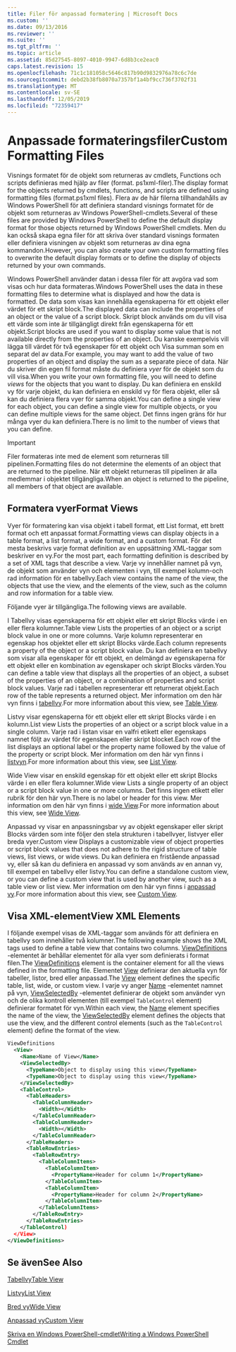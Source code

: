 ```yaml
---
title: Filer för anpassad formatering | Microsoft Docs
ms.custom: ''
ms.date: 09/13/2016
ms.reviewer: ''
ms.suite: ''
ms.tgt_pltfrm: ''
ms.topic: article
ms.assetid: 85d27545-8097-4010-9947-6d8b3ce2eac0
caps.latest.revision: 15
ms.openlocfilehash: 71c1c181058c5646c817b90d9832976a78c6c7de
ms.sourcegitcommit: debd2b38fb8070a7357bf1a4bf9cc736f3702f31
ms.translationtype: MT
ms.contentlocale: sv-SE
ms.lasthandoff: 12/05/2019
ms.locfileid: "72359417"
---
```

# <a name="custom-formatting-files"></a><span data-ttu-id="a0da4-102">Anpassade formateringsfiler</span><span class="sxs-lookup"><span data-stu-id="a0da4-102">Custom Formatting Files</span></span>

<span data-ttu-id="a0da4-103">Visnings formatet för de objekt som returneras av cmdlets, Functions och scripts definieras med hjälp av filer (format. ps1xml-filer).</span><span class="sxs-lookup"><span data-stu-id="a0da4-103">The display format for the objects returned by cmdlets, functions, and scripts are defined using formatting files (format.ps1xml files).</span></span> <span data-ttu-id="a0da4-104">Flera av de här filerna tillhandahålls av Windows PowerShell för att definiera standard visnings formatet för de objekt som returneras av Windows PowerShell-cmdlets.</span><span class="sxs-lookup"><span data-stu-id="a0da4-104">Several of these files are provided by Windows PowerShell to define the default display format for those objects returned by Windows PowerShell cmdlets.</span></span> <span data-ttu-id="a0da4-105">Men du kan också skapa egna filer för att skriva över standard visnings formaten eller definiera visningen av objekt som returneras av dina egna kommandon.</span><span class="sxs-lookup"><span data-stu-id="a0da4-105">However, you can also create your own custom formatting files to overwrite the default display formats or to define the display of objects returned by your own commands.</span></span>

<span data-ttu-id="a0da4-106">Windows PowerShell använder datan i dessa filer för att avgöra vad som visas och hur data formateras.</span><span class="sxs-lookup"><span data-stu-id="a0da4-106">Windows PowerShell uses the data in these formatting files to determine what is displayed and how the data is formatted.</span></span> <span data-ttu-id="a0da4-107">De data som visas kan innehålla egenskaperna för ett objekt eller värdet för ett skript block.</span><span class="sxs-lookup"><span data-stu-id="a0da4-107">The displayed data can include the properties of an object or the value of a script block.</span></span>  <span data-ttu-id="a0da4-108">Skript block används om du vill visa ett värde som inte är tillgängligt direkt från egenskaperna för ett objekt.</span><span class="sxs-lookup"><span data-stu-id="a0da4-108">Script blocks are used if you want to display some value that is not available directly from the properties of an object.</span></span> <span data-ttu-id="a0da4-109">Du kanske exempelvis vill lägga till värdet för två egenskaper för ett objekt och Visa summan som en separat del av data.</span><span class="sxs-lookup"><span data-stu-id="a0da4-109">For example, you may want to add the value of two properties of an object and display the sum as a separate piece of data.</span></span> <span data-ttu-id="a0da4-110">När du skriver din egen fil format måste du definiera *vyer* för de objekt som du vill visa.</span><span class="sxs-lookup"><span data-stu-id="a0da4-110">When you write your own formatting file, you will need to define *views* for the objects that you want to display.</span></span> <span data-ttu-id="a0da4-111">Du kan definiera en enskild vy för varje objekt, du kan definiera en enskild vy för flera objekt, eller så kan du definiera flera vyer för samma objekt.</span><span class="sxs-lookup"><span data-stu-id="a0da4-111">You can define a single view for each object, you can define a single view for multiple objects, or you can define multiple views for the same object.</span></span> <span data-ttu-id="a0da4-112">Det finns ingen gräns för hur många vyer du kan definiera.</span><span class="sxs-lookup"><span data-stu-id="a0da4-112">There is no limit to the number of views that you can define.</span></span>

> [!IMPORTANT]
> <span data-ttu-id="a0da4-113">Filer formateras inte med de element som returneras till pipelinen.</span><span class="sxs-lookup"><span data-stu-id="a0da4-113">Formatting files do not determine the elements of an object that are returned to the pipeline.</span></span> <span data-ttu-id="a0da4-114">När ett objekt returneras till pipelinen är alla medlemmar i objektet tillgängliga.</span><span class="sxs-lookup"><span data-stu-id="a0da4-114">When an object is returned to the pipeline, all members of that object are available.</span></span>

## <a name="format-views"></a><span data-ttu-id="a0da4-115">Formatera vyer</span><span class="sxs-lookup"><span data-stu-id="a0da4-115">Format Views</span></span>

<span data-ttu-id="a0da4-116">Vyer för formatering kan visa objekt i tabell format, ett List format, ett brett format och ett anpassat format.</span><span class="sxs-lookup"><span data-stu-id="a0da4-116">Formatting views can display objects in a table format, a list format, a wide format, and a custom format.</span></span> <span data-ttu-id="a0da4-117">För det mesta beskrivs varje format definition av en uppsättning XML-taggar som beskriver en vy.</span><span class="sxs-lookup"><span data-stu-id="a0da4-117">For the most part, each formatting definition is described by a set of XML tags that describe a view.</span></span> <span data-ttu-id="a0da4-118">Varje vy innehåller namnet på vyn, de objekt som använder vyn och elementen i vyn, till exempel kolumn-och rad information för en tabellvy.</span><span class="sxs-lookup"><span data-stu-id="a0da4-118">Each view contains the name of the view, the objects that use the view, and the elements of the view, such as the column and row information for a table view.</span></span>

<span data-ttu-id="a0da4-119">Följande vyer är tillgängliga.</span><span class="sxs-lookup"><span data-stu-id="a0da4-119">The following views are available.</span></span>

<span data-ttu-id="a0da4-120">I Tabellvy visas egenskaperna för ett objekt eller ett skript Blocks värde i en eller flera kolumner.</span><span class="sxs-lookup"><span data-stu-id="a0da4-120">Table view Lists the properties of an object or a script block value in one or more columns.</span></span> <span data-ttu-id="a0da4-121">Varje kolumn representerar en egenskap hos objektet eller ett skript Blocks värde.</span><span class="sxs-lookup"><span data-stu-id="a0da4-121">Each column represents a property of the object or a script block value.</span></span> <span data-ttu-id="a0da4-122">Du kan definiera en tabellvy som visar alla egenskaper för ett objekt, en delmängd av egenskaperna för ett objekt eller en kombination av egenskaper och skript Blocks värden.</span><span class="sxs-lookup"><span data-stu-id="a0da4-122">You can define a table view that displays all the properties of an object, a subset of the properties of an object, or a combination of properties and script block values.</span></span> <span data-ttu-id="a0da4-123">Varje rad i tabellen representerar ett returnerat objekt.</span><span class="sxs-lookup"><span data-stu-id="a0da4-123">Each row of the table represents a returned object.</span></span> <span data-ttu-id="a0da4-124">Mer information om den här vyn finns i [tabellvy](../format/creating-a-table-view.md).</span><span class="sxs-lookup"><span data-stu-id="a0da4-124">For more information about this view, see [Table View](../format/creating-a-table-view.md).</span></span>

<span data-ttu-id="a0da4-125">Listvy visar egenskaperna för ett objekt eller ett skript Blocks värde i en kolumn.</span><span class="sxs-lookup"><span data-stu-id="a0da4-125">List view Lists the properties of an object or a script block value in a single column.</span></span> <span data-ttu-id="a0da4-126">Varje rad i listan visar en valfri etikett eller egenskaps namnet följt av värdet för egenskapen eller skript blocket.</span><span class="sxs-lookup"><span data-stu-id="a0da4-126">Each row of the list displays an optional label or the property name followed by the value of the property or script block.</span></span> <span data-ttu-id="a0da4-127">Mer information om den här vyn finns i [listvyn](../format/creating-a-list-view.md).</span><span class="sxs-lookup"><span data-stu-id="a0da4-127">For more information about this view, see [List View](../format/creating-a-list-view.md).</span></span>

<span data-ttu-id="a0da4-128">Wide View visar en enskild egenskap för ett objekt eller ett skript Blocks värde i en eller flera kolumner.</span><span class="sxs-lookup"><span data-stu-id="a0da4-128">Wide view Lists a single property of an object or a script block value in one or more columns.</span></span> <span data-ttu-id="a0da4-129">Det finns ingen etikett eller rubrik för den här vyn.</span><span class="sxs-lookup"><span data-stu-id="a0da4-129">There is no label or header for this view.</span></span> <span data-ttu-id="a0da4-130">Mer information om den här vyn finns i [wide View](../format/creating-a-wide-view.md).</span><span class="sxs-lookup"><span data-stu-id="a0da4-130">For more information about this view, see [Wide View](../format/creating-a-wide-view.md).</span></span>

<span data-ttu-id="a0da4-131">Anpassad vy visar en anpassningsbar vy av objekt egenskaper eller skript Blocks värden som inte följer den stela strukturen i tabellvyer, listvyer eller breda vyer.</span><span class="sxs-lookup"><span data-stu-id="a0da4-131">Custom view Displays a customizable view of object properties or script block values that does not adhere to the rigid structure of table views, list views, or wide views.</span></span> <span data-ttu-id="a0da4-132">Du kan definiera en fristående anpassad vy, eller så kan du definiera en anpassad vy som används av en annan vy, till exempel en tabellvy eller listvy.</span><span class="sxs-lookup"><span data-stu-id="a0da4-132">You can define a standalone custom view, or you can define a custom view that is used by another view, such as a table view or list view.</span></span> <span data-ttu-id="a0da4-133">Mer information om den här vyn finns i [anpassad vy](../format/creating-custom-controls.md).</span><span class="sxs-lookup"><span data-stu-id="a0da4-133">For more information about this view, see [Custom View](../format/creating-custom-controls.md).</span></span>

## <a name="view-xml-elements"></a><span data-ttu-id="a0da4-134">Visa XML-element</span><span class="sxs-lookup"><span data-stu-id="a0da4-134">View XML Elements</span></span>

<span data-ttu-id="a0da4-135">I följande exempel visas de XML-taggar som används för att definiera en tabellvy som innehåller två kolumner.</span><span class="sxs-lookup"><span data-stu-id="a0da4-135">The following example shows the XML tags used to define a table view that contains two columns.</span></span> <span data-ttu-id="a0da4-136">[ViewDefinitions](../format/viewdefinitions-element-format.md) -elementet är behållar elementet för alla vyer som definierats i format filen.</span><span class="sxs-lookup"><span data-stu-id="a0da4-136">The [ViewDefinitions](../format/viewdefinitions-element-format.md) element is the container element for all the views defined in the formatting file.</span></span> <span data-ttu-id="a0da4-137">Elementet [View](../format/view-element-format.md) definierar den aktuella vyn för tabeller, listor, bred eller anpassad.</span><span class="sxs-lookup"><span data-stu-id="a0da4-137">The [View](../format/view-element-format.md) element defines the specific table, list, wide, or custom view.</span></span> <span data-ttu-id="a0da4-138">I varje vy anger [Name](../format/name-element-for-view-format.md) -elementet namnet på vyn, [ViewSelectedBy](../format/viewselectedby-element-format.md) -elementet definierar de objekt som använder vyn och de olika kontroll elementen (till exempel `TableControl` element) definierar formatet för vyn.</span><span class="sxs-lookup"><span data-stu-id="a0da4-138">Within each view, the [Name](../format/name-element-for-view-format.md) element specifies the name of the view, the [ViewSelectedBy](../format/viewselectedby-element-format.md) element defines the objects that use the view, and the different control elements (such as the `TableControl` element) define the format of the view.</span></span>

```xml
ViewDefinitions
  <View>
    <Name>Name of View</Name>
    <ViewSelectedBy>
      <TypeName>Object to display using this view</TypeName>
      <TypeName>Object to display using this view</TypeName>
    </ViewSelectedBy>
    <TableControl>
      <TableHeaders>
        <TableColumnHeader>
          <Width></Width>
        </TableColumnHeader>
        <TableColumnHeader>
          <Width></Width>
        </TableColumnHeader>
      </TableHeaders>
      <TableRowEntries>
        <TableRowEntry>
          <TableColumnItems>
            <TableColumnItem>
              <PropertyName>Header for column 1</PropertyName>
            </TableColumnItem>
            <TableColumnItem>
              <PropertyName>Header for column 2</PropertyName>
            </TableColumnItem>
          </TableColumnItems>
        </TableRowEntry>
      </TableRowEntries>
    </TableControl)
  </View>
</ViewDefinitions>

```

## <a name="see-also"></a><span data-ttu-id="a0da4-139">Se även</span><span class="sxs-lookup"><span data-stu-id="a0da4-139">See Also</span></span>

[<span data-ttu-id="a0da4-140">Tabellvy</span><span class="sxs-lookup"><span data-stu-id="a0da4-140">Table View</span></span>](../format/creating-a-table-view.md)

[<span data-ttu-id="a0da4-141">Listvy</span><span class="sxs-lookup"><span data-stu-id="a0da4-141">List View</span></span>](../format/creating-a-list-view.md)

[<span data-ttu-id="a0da4-142">Bred vy</span><span class="sxs-lookup"><span data-stu-id="a0da4-142">Wide View</span></span>](../format/creating-a-wide-view.md)

[<span data-ttu-id="a0da4-143">Anpassad vy</span><span class="sxs-lookup"><span data-stu-id="a0da4-143">Custom View</span></span>](../format/creating-custom-controls.md)

[<span data-ttu-id="a0da4-144">Skriva en Windows PowerShell-cmdlet</span><span class="sxs-lookup"><span data-stu-id="a0da4-144">Writing a Windows PowerShell Cmdlet</span></span>](./writing-a-windows-powershell-cmdlet.md)
